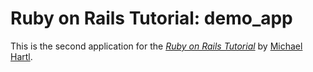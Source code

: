 # Ruby on Rails Tutorial: demo_app

This is the second application for the [*Ruby on Rails Tutorial*](http://railstutorial.org/) by [Michael Hartl](http://michaelhartl.com/).